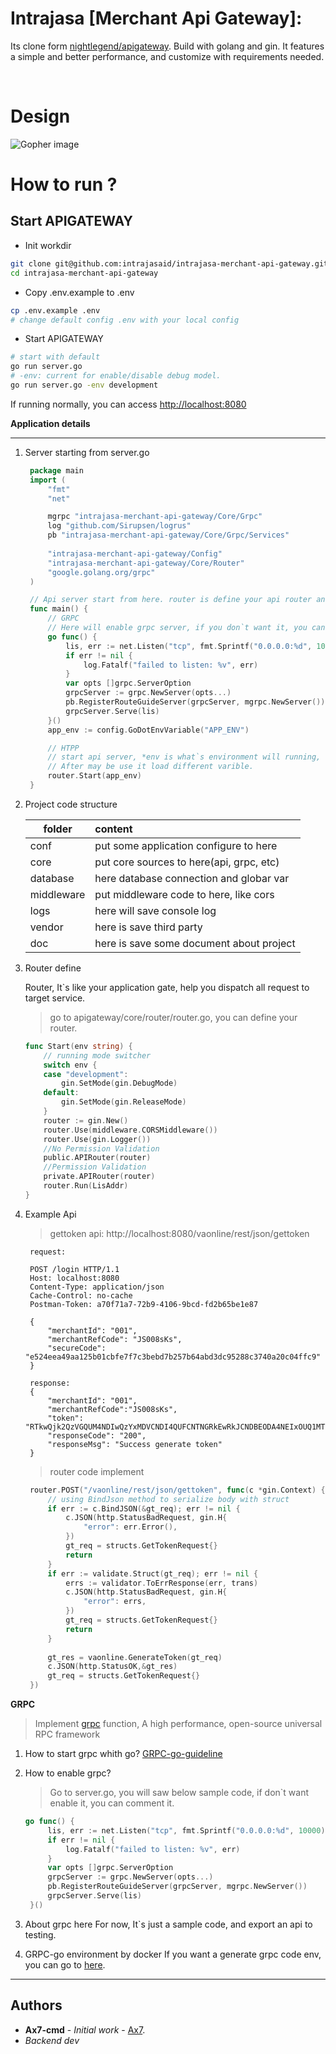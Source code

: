 # Intrajasa [Merchant Api Gateway]:

Its clone form [nightlegend/apigateway](https://github.com/nightlegend/apigateway). Build with golang and gin. It features a simple and better performance, and customize with requirements needed.

<br>

<h1>Design</h1>

![Gopher image](doc/apigateway.jpg)

<h1>How to run ?</h1>

<h2>Start APIGATEWAY</h2>

* Init workdir
```sh
git clone git@github.com:intrajasaid/intrajasa-merchant-api-gateway.git
cd intrajasa-merchant-api-gateway
```

* Copy .env.example to .env
```sh
cp .env.example .env
# change default config .env with your local config 
```

* Start APIGATEWAY
```sh
# start with default
go run server.go
# -env: current for enable/disable debug model.
go run server.go -env development
```


If running normally, you can access <a href="http://localhost:8080">http://localhost:8080</a>

**Application details**

---

1. Server starting from server.go
   ```go
    package main
    import (
        "fmt"
        "net"

        mgrpc "intrajasa-merchant-api-gateway/Core/Grpc"
        log "github.com/Sirupsen/logrus"
        pb "intrajasa-merchant-api-gateway/Core/Grpc/Services"
        
        "intrajasa-merchant-api-gateway/Config"
        "intrajasa-merchant-api-gateway/Core/Router"
        "google.golang.org/grpc"
    )

    // Api server start from here. router is define your api router and public it.
    func main() {
        // GRPC
        // Here will enable grpc server, if you don`t want it, you can disable it
        go func() {
            lis, err := net.Listen("tcp", fmt.Sprintf("0.0.0.0:%d", 10000))
            if err != nil {
                log.Fatalf("failed to listen: %v", err)
            }
            var opts []grpc.ServerOption
            grpcServer := grpc.NewServer(opts...)
            pb.RegisterRouteGuideServer(grpcServer, mgrpc.NewServer())
            grpcServer.Serve(lis)
        }()
        app_env := config.GoDotEnvVariable("APP_ENV")

        // HTPP
        // start api server, *env is what`s environment will running, currentlly this only for enable or disable debug modle
        // After may be use it load different varible.
        router.Start(app_env)
    }
   ```
2. Project code structure

    | folder        | content                                   |
    | ------------- |:-------------                             |
    | conf          | put some application configure to here    |
    | core          | put core sources to here(api, grpc, etc)  |
    | database      | here database connection and globar var   |
    | middleware    | put middleware code to here, like cors    |
    | logs          | here will save console log                |
    | vendor        | here is save third party                  |
    | doc           | here is save some document about project  |

3. Router define
   
   Router, It`s like your application gate, help you dispatch all request to target service.
   >go to apigateway/core/router/router.go, you can define your router.

    ```go
    func Start(env string) {
        // running mode switcher
        switch env {
        case "development":
            gin.SetMode(gin.DebugMode)
        default:
            gin.SetMode(gin.ReleaseMode)
        }
        router := gin.New()
        router.Use(middleware.CORSMiddleware())
        router.Use(gin.Logger())
        //No Permission Validation
        public.APIRouter(router)
        //Permission Validation
        private.APIRouter(router)
        router.Run(LisAddr)
    }
    ```
4. Example Api
   > gettoken api: http://localhost:8080/vaonline/rest/json/gettoken

   ```text
    request:

    POST /login HTTP/1.1
    Host: localhost:8080
    Content-Type: application/json
    Cache-Control: no-cache
    Postman-Token: a70f71a7-72b9-4106-9bcd-fd2b65be1e87

    {
        "merchantId": "001",
        "merchantRefCode": "JS008sKs",
        "secureCode": "e524eea49aa125b01cbfe7f7c3bebd7b257b64abd3dc95288c3740a20c04ffc9"
    }
    
    response:
    {
        "merchantId": "001",
        "merchantRefCode":"JS008sKs",
        "token": "RTkwQjk2QzVGQUM4NDIwQzYxMDVCNDI4QUFCNTNGRkEwRkJCNDBEODA4NEIxOUQ1MTc1NjcyMTFGNDBCNUVBOQ==”,
        "responseCode": "200",
        "responseMsg": "Success generate token"
    }
   ```
   >router code implement
   ```go
    router.POST("/vaonline/rest/json/gettoken", func(c *gin.Context) {
		// using BindJson method to serialize body with struct
		if err := c.BindJSON(&gt_req); err != nil {
			c.JSON(http.StatusBadRequest, gin.H{
				"error": err.Error(),
			})
			gt_req = structs.GetTokenRequest{}
			return
		}
		if err := validate.Struct(gt_req); err != nil {
			errs := validator.ToErrResponse(err, trans)
			c.JSON(http.StatusBadRequest, gin.H{
				"error": errs,
			})
			gt_req = structs.GetTokenRequest{}
			return
		}
		
		gt_res = vaonline.GenerateToken(gt_req)
		c.JSON(http.StatusOK,&gt_res)
		gt_req = structs.GetTokenRequest{}
	})
   ```

**GRPC**
>Implement [grpc](https://grpc.io) function, A high performance, open-source universal RPC framework

1. How to start grpc whith go?
   [GRPC-go-guideline](https://grpc.io/docs/quickstart/go.html)

2. How to enable grpc?
   > Go to server.go, you will saw below sample code, if don`t want enable it, you can comment it.
   ```go
   go func() {
		lis, err := net.Listen("tcp", fmt.Sprintf("0.0.0.0:%d", 10000))
		if err != nil {
			log.Fatalf("failed to listen: %v", err)
		}
		var opts []grpc.ServerOption
		grpcServer := grpc.NewServer(opts...)
		pb.RegisterRouteGuideServer(grpcServer, mgrpc.NewServer())
		grpcServer.Serve(lis)
	}()
   ```
3. About grpc here
   For now, It`s just a sample code, and export an api to testing. 

4. GRPC-go environment by docker
    If you want a generate grpc code env, you can go to [here](https://hub.docker.com/r/nightlegend/grpc-go/).


---
## Authors

* **Ax7-cmd** - *Initial work* - [Ax7](https://github.com/Ax7-cmd).
* *Backend dev*